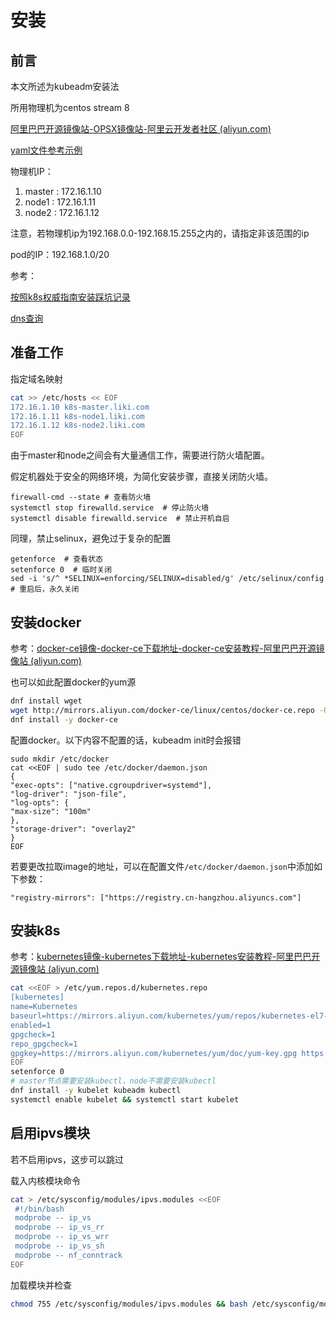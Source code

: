 

# 安装

## 前言

本文所述为kubeadm安装法

所用物理机为centos stream 8

[阿里巴巴开源镜像站-OPSX镜像站-阿里云开发者社区 (aliyun.com)](https://developer.aliyun.com/mirror/)

[yaml文件参考示例](https://pkg.go.dev/k8s.io/kubernetes/cmd/kubeadm/app/apis/kubeadm/v1beta2)

物理机IP：

1. master : 172.16.1.10
2. node1 : 172.16.1.11
3. node2 : 172.16.1.12



注意，若物理机ip为192.168.0.0-192.168.15.255之内的，请指定非该范围的ip

pod的IP：192.168.1.0/20



参考：

[按照k8s权威指南安装踩坑记录](https://blog.csdn.net/zxycyj1989/article/details/117172414)

[dns查询](https://ipaddress.com/)

## 准备工作

指定域名映射

```bash
cat >> /etc/hosts << EOF
172.16.1.10 k8s-master.liki.com
172.16.1.11 k8s-node1.liki.com
172.16.1.12 k8s-node2.liki.com
EOF
```



由于master和node之间会有大量通信工作，需要进行防火墙配置。

假定机器处于安全的网络环境，为简化安装步骤，直接关闭防火墙。

```
firewall-cmd --state # 查看防火墙
systemctl stop firewalld.service  # 停止防火墙
systemctl disable firewalld.service  # 禁止开机自启
```



同理，禁止selinux，避免过于复杂的配置

```
getenforce  # 查看状态
setenforce 0  # 临时关闭
sed -i 's/^ *SELINUX=enforcing/SELINUX=disabled/g' /etc/selinux/config  # 重启后，永久关闭
```

## 安装docker

参考：[docker-ce镜像-docker-ce下载地址-docker-ce安装教程-阿里巴巴开源镜像站 (aliyun.com)](https://developer.aliyun.com/mirror/docker-ce?spm=a2c6h.13651102.0.0.3e221b1121F1OP)

也可以如此配置docker的yum源

```bash
dnf install wget
wget http://mirrors.aliyun.com/docker-ce/linux/centos/docker-ce.repo -O /etc/yum.repos.d/docker-ce.repo
dnf install -y docker-ce
```



配置docker。以下内容不配置的话，kubeadm init时会报错

```
sudo mkdir /etc/docker
cat <<EOF | sudo tee /etc/docker/daemon.json
{
"exec-opts": ["native.cgroupdriver=systemd"],
"log-driver": "json-file",
"log-opts": {
"max-size": "100m"
},
"storage-driver": "overlay2"
}
EOF
```

若要更改拉取image的地址，可以在配置文件`/etc/docker/daemon.json`中添加如下参数：

```
"registry-mirrors": ["https://registry.cn-hangzhou.aliyuncs.com"]
```

## 安装k8s

参考：[kubernetes镜像-kubernetes下载地址-kubernetes安装教程-阿里巴巴开源镜像站 (aliyun.com)](https://developer.aliyun.com/mirror/kubernetes?spm=a2c6h.13651102.0.0.3e221b1121F1OP)

```bash
cat <<EOF > /etc/yum.repos.d/kubernetes.repo
[kubernetes]
name=Kubernetes
baseurl=https://mirrors.aliyun.com/kubernetes/yum/repos/kubernetes-el7-x86_64/
enabled=1
gpgcheck=1
repo_gpgcheck=1
gpgkey=https://mirrors.aliyun.com/kubernetes/yum/doc/yum-key.gpg https://mirrors.aliyun.com/kubernetes/yum/doc/rpm-package-key.gpg
EOF
setenforce 0
# master节点需要安装kubectl，node不需要安装kubectl
dnf install -y kubelet kubeadm kubectl
systemctl enable kubelet && systemctl start kubelet
```

## 启用ipvs模块

若不启用ipvs，这步可以跳过

载入内核模块命令

```bash
cat > /etc/sysconfig/modules/ipvs.modules <<EOF
 #!/bin/bash 
 modprobe -- ip_vs 
 modprobe -- ip_vs_rr 
 modprobe -- ip_vs_wrr 
 modprobe -- ip_vs_sh 
 modprobe -- nf_conntrack
EOF
```

加载模块并检查

```bash
chmod 755 /etc/sysconfig/modules/ipvs.modules && bash /etc/sysconfig/modules/ipvs.modules && lsmod | grep -e ip_vs -e nf_conntrack_ipv4
```